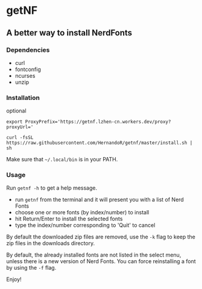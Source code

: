 # getNF

## A better way to install NerdFonts

### Dependencies

- curl
- fontconfig
- ncurses
- unzip

### Installation
optional
```
export ProxyPrefix='https://getnf.lzhen-cn.workers.dev/proxy?proxyUrl='
```

```
curl -fsSL https://raw.githubusercontent.com/HernandoR/getnf/master/install.sh | sh
```

Make sure that `~/.local/bin` is in your PATH.

### Usage

Run `getnf -h` to get a help message.

- run `getnf` from the terminal and it will present you with a list of Nerd Fonts
- choose one or more fonts (by index/number) to install
- hit Return/Enter to install the selected fonts
- type the index/number corresponding to 'Quit' to cancel

By default the downloaded zip files are removed,
use the `-k` flag to keep the zip files in the downloads directory.

By default, the already installed fonts are not listed in the select menu,
unless there is a new version of Nerd Fonts.
You can force reinstalling a font by using the `-f` flag.

Enjoy!
